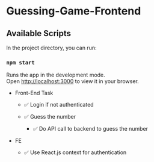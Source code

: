 # Guessing-Game-Frontend


## Available Scripts

In the project directory, you can run:

### `npm start`

Runs the app in the development mode.\
Open [http://localhost:3000](http://localhost:3000) to view it in your browser.

- Front-End Task

    - :white_check_mark: Login if not authenticated

    - :white_check_mark: Guess the number

        - :white_check_mark: Do API call to backend to guess the number
- FE

    - :white_check_mark: Use React.js context for authentication
